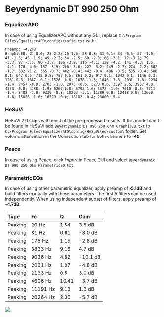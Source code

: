# Beyerdynamic DT 990 250 Ohm

### EqualizerAPO
In case of using EqualizerAPO without any GUI, replace `C:\Program Files\EqualizerAPO\config\config.txt`
with:
```
Preamp: -4.2dB
GraphicEQ: 21 0.0; 23 2.2; 25 1.6; 28 0.8; 31 0.1; 34 -0.5; 37 -1.0; 41 -1.5; 45 -1.9; 49 -2.2; 54 -2.5; 60 -2.8; 66 -3.1; 72 -3.2; 79 -3.3; 87 -3.5; 96 -3.7; 106 -3.9; 116 -4.1; 128 -4.2; 141 -4.3; 155 -4.1; 170 -4.0; 187 -3.9; 206 -3.6; 227 -3.2; 249 -2.7; 274 -2.2; 302 -1.7; 332 -1.2; 365 -0.7; 402 -0.4; 442 -0.4; 486 -0.5; 535 -0.4; 588 0.1; 647 0.5; 712 0.8; 783 0.5; 861 0.2; 947 0.1; 1042 0.1; 1146 0.3; 1261 0.3; 1387 -0.1; 1526 -0.6; 1678 -1.3; 1846 -1.8; 2031 -1.8; 2234 -1.4; 2457 -0.9; 2703 -1.0; 2973 -0.6; 3270 0.6; 3597 2.5; 3957 4.0; 4353 -0.8; 4788 -1.9; 5267 0.8; 5793 1.6; 6373 -1.6; 7010 -0.5; 7711 -1.4; 8482 -7.0; 9330 -8.8; 10263 -3.1; 11289 0.0; 12418 0.0; 13660 -1.6; 15026 -1.6; 16529 -0.0; 18182 -0.4; 20000 -5.4
```

### HeSuVi
HeSuVi 2.0 ships with most of the pre-processed results. If this model can't be found in HeSuVi add
`Beyerdynamic DT 990 250 Ohm GraphicEQ.txt` to `C:\Program Files\EqualizerAPO\config\HeSuVi\eq\custom\` folder.
Set volume attenuation in the Connection tab for both channels to **-42**

### Peace
In case of using Peace, click *Import* in Peace GUI and select `Beyerdynamic DT 990 250 Ohm ParametricEQ.txt`.

### Parametric EQs
In case of using other parametric equalizer, apply preamp of **-5.1dB** and build filters manually
with these parameters. The first 5 filters can be used independently.
When using independent subset of filters, apply preamp of **-4.7dB**.

| Type    | Fc       |     Q | Gain     |
|:--------|:---------|:------|:---------|
| Peaking | 20 Hz    |  1.54 | 3.5 dB   |
| Peaking | 81 Hz    |  0.61 | -3.0 dB  |
| Peaking | 175 Hz   |  1.15 | -2.8 dB  |
| Peaking | 3833 Hz  |  9.16 | 4.7 dB   |
| Peaking | 9036 Hz  |  4.82 | -10.1 dB |
| Peaking | 2061 Hz  |  1.07 | -4.8 dB  |
| Peaking | 2133 Hz  |  0.5  | 3.0 dB   |
| Peaking | 4606 Hz  | 10.41 | -3.7 dB  |
| Peaking | 11191 Hz |  9.13 | 1.3 dB   |
| Peaking | 20264 Hz |  2.36 | -5.7 dB  |

![](https://raw.githubusercontent.com/jaakkopasanen/AutoEq/master/results/rtings/sbaf-serious/Beyerdynamic%20DT%20990%20250%20Ohm/Beyerdynamic%20DT%20990%20250%20Ohm.png)